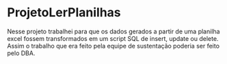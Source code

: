 # ProjetoLerPlanilhas
Nesse projeto trabalhei para que os dados gerados a partir de uma planilha excel fossem transformados em um script SQL de insert, update ou delete.
Assim o trabalho que era feito pela equipe de sustentação poderia ser feito pelo DBA.
